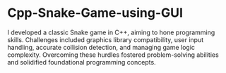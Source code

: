 # Cpp-Snake-Game-using-GUI
I developed a classic Snake game in C++, aiming to hone programming skills. Challenges included graphics library compatibility, user input handling, accurate collision detection, and managing game logic complexity. Overcoming these hurdles fostered problem-solving abilities and solidified foundational programming concepts.
